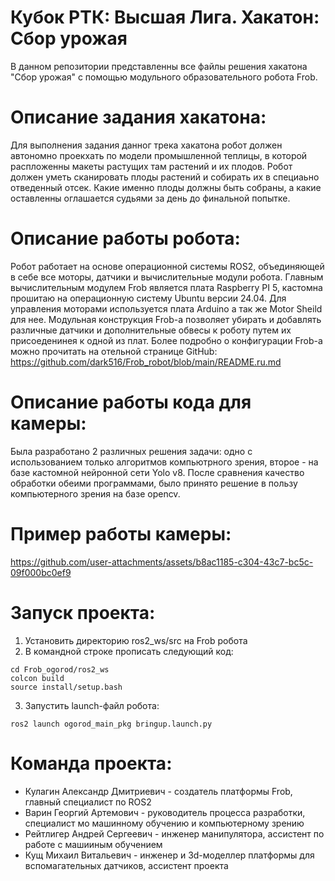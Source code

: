# Кубок РТК: Высшая Лига. Хакатон: Сбор урожая

В данном репозитории представленны все файлы решения хакатона "Сбор урожая" с помощью модульного образовательного робота Frob. 

# Описание задания хакатона: 
Для выполнения задания данног трека хакатона робот должен автономно проекхать по модели промышленной теплицы, в которой распложенны макеты растущих там растений и их плодов. Робот должен уметь сканировать плоды растений и собирать их в специаьно отведенный отсек. Какие именно плоды должны быть собраны, а какие оставленны оглашается судьями за день до финальной попытке.

# Описание работы робота:
Робот работает на основе операционной системы ROS2, объединяющей в себе все моторы, датчики и вычислительные модули робота. Главным вычислительным модулем Frob является плата Raspberry PI 5, кастомна прошитаю на операционную систему Ubuntu версии 24.04. Для управления моторами используется плата Arduino а так же Motor Sheild для нее. Модульная конструкция Frob-а позволяет убирать и добавлять различные датчики и дополнительные обвесы к роботу путем их присоеденинея к одной из плат. Более подробно о конфигурации Frob-а можно прочитать на отельной странице GitHub: https://github.com/dark516/Frob_robot/blob/main/README.ru.md

# Описание работы кода для камеры:
Была разработано 2 различных решения задачи: одно с использованием только алгоритмов компьютрного зрения, второе - на базе кастомной нейронной сети Yolo v8. После сравнения качество обработки обеими программами, было принято решение в пользу компьютерного зрения на базе opencv.

# Пример работы камеры:

https://github.com/user-attachments/assets/b8ac1185-c304-43c7-bc5c-09f000bc0ef9



# Запуск проекта:
1) Установить директорию ros2_ws/src на Frob робота
2) В командной строке прописать следующий код:
 ```
cd Frob_ogorod/ros2_ws
colcon build
source install/setup.bash
```
3) Запустить launch-файл робота:
```
ros2 launch ogorod_main_pkg bringup.launch.py
```


# Команда проекта:
* Кулагин Александр Дмитриевич - создатель платформы Frob, главный специалист по ROS2
* Варин Георгий Артемович - руководитель процесса разработки, специалист мо машинному обучению и компьютерному зрению
* Рейтлигер Андрей Сергеевич - инженер манипулятора, ассистент по работе с машииным обучением
* Кущ Михаил Витальевич - инженер и 3d-моделлер платформы для вспомагательных датчиков, ассистент проекта
